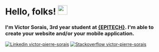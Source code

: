 # Hello, folks! <img src="https://raw.githubusercontent.com/MartinHeinz/MartinHeinz/master/wave.gif" width="30px">

### <div style="textAlign: center;">I'm Victor Sorais, 3rd year student at [{EPITECH}](https://www.epitech.eu/fr/). I'm able to create your website and/or your mobile application.</div>


[![Linkedin victor-pierre-sorais](https://img.shields.io/badge/LinkedIn-0077B5?style=for-the-badge&logo=linkedin&logoColor=white)](https://www.linkedin.com/in/victor-pierre-sorais-1756a1185/)
[![Stackoverflow victor-pierre-sorais](https://img.shields.io/badge/Stack_Overflow-FE7A16?style=for-the-badge&logo=stack-overflow&logoColor=white)](https://stackoverflow.com/users/16548300/niewtone)


<!---
soraisv2/soraisv2 is a ✨ special ✨ repository because its `README.md` (this file) appears on your GitHub profile.
You can click the Preview link to take a look at your changes.
--->
